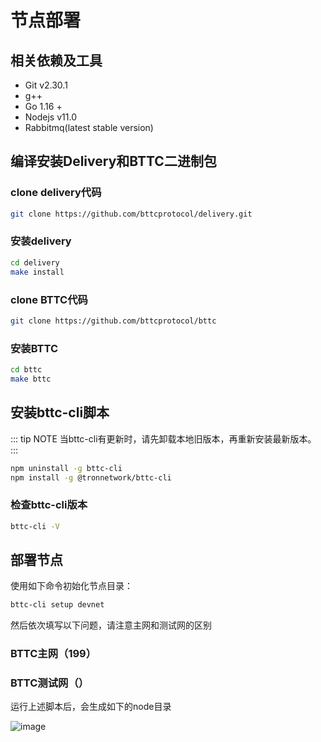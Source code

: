 # 节点部署

## 相关依赖及工具

- Git v2.30.1
- g++
- Go 1.16 +
- Nodejs v11.0
- Rabbitmq(latest stable version)

## 编译安装Delivery和BTTC二进制包

### clone delivery代码

```sh
git clone https://github.com/bttcprotocol/delivery.git
```

### 安装delivery

```sh
cd delivery
make install
```

### clone BTTC代码

```sh
git clone https://github.com/bttcprotocol/bttc
```

### 安装BTTC

```sh
cd bttc
make bttc
```

## 安装bttc-cli脚本

::: tip NOTE
当bttc-cli有更新时，请先卸载本地旧版本，再重新安装最新版本。
:::

```sh
npm uninstall -g bttc-cli
npm install -g @tronnetwork/bttc-cli
```

### 检查bttc-cli版本

```sh
bttc-cli -V
```

## 部署节点

使用如下命令初始化节点目录：

```sh
bttc-cli setup devnet
```

然后依次填写以下问题，请注意主网和测试网的区别

### BTTC主网（199）

### BTTC测试网（）

运行上述脚本后，会生成如下的node目录

![image]()